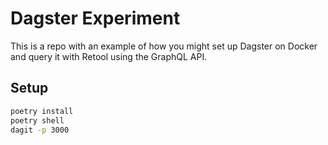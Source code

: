 # Dagster Experiment

This is a repo with an example of how you might set up Dagster on Docker and query it with Retool using the GraphQL API.

## Setup

```sh
poetry install
poetry shell
dagit -p 3000
```

